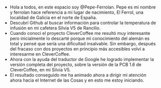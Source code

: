 - Hola a todos, en este espacio soy @Pepe-Ferrolan. Pepe es mi nombre y ferrolan hace referencia a mi lugar de nacimiento, El Ferrol, una localidad de Galicia en  el norte de España.
- Descubrí Github al buscar información para controlar la temperatura de infusión en mi cafetera Silvia V5 de Rancilio.
- Cuando conocí el proyecto CleverCoffee me resultó muy interesante pero inicialmente lo descarté porque mi conocimiento del alemán es total y pensé que sería una dificultad insalvable. Sin embargo, después del fracaso con dos proyectos en principio más accesibles volví a interesarme en CleverCoffee.
- Ahora con la ayuda del traductor de Google he logrado implementar la versión completa del proyecto, sobre la versión de la PCB 1.6 de CleverCoffee, en mi Silvia V5.
- El resultado conseguido me ha animado ahora a dirigir mi atención ahora hacia el Internet de las Cosas y en esto me estoy iniciando.


<!--
Pepe-Ferrolan/Pepe-Ferrolan is a ✨ special ✨ repository because its `README.md` (this file) appears on your GitHub profile.
You can click the Preview link to take a look at your changes.
--->
